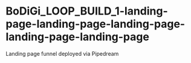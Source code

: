 # BoDiGi_LOOP_BUILD_1-landing-page-landing-page-landing-page-landing-page-landing-page
Landing page funnel deployed via Pipedream
